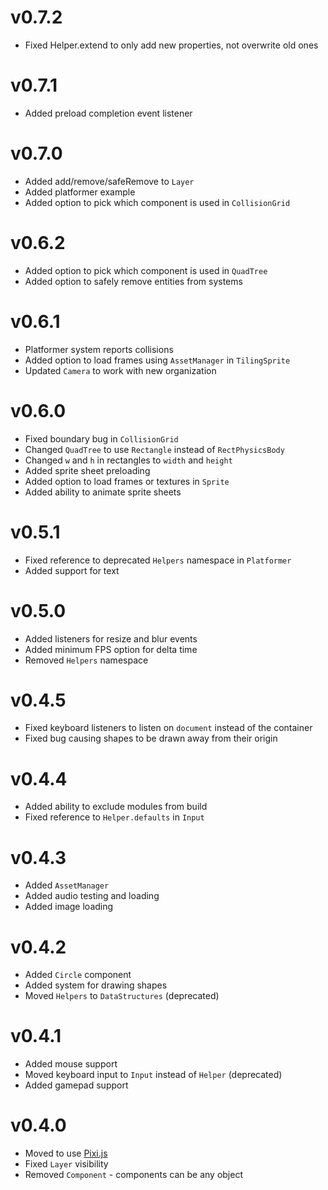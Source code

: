 v0.7.2
======
* Fixed Helper.extend to only add new properties, not overwrite old ones

v0.7.1
======
* Added preload completion event listener

v0.7.0
======
* Added add/remove/safeRemove to `Layer`
* Added platformer example
* Added option to pick which component is used in `CollisionGrid`

v0.6.2
======
* Added option to pick which component is used in `QuadTree`
* Added option to safely remove entities from systems

v0.6.1
======
* Platformer system reports collisions
* Added option to load frames using `AssetManager` in `TilingSprite`
* Updated `Camera` to work with new organization

v0.6.0
======
* Fixed boundary bug in `CollisionGrid`
* Changed `QuadTree` to use `Rectangle` instead of `RectPhysicsBody`
* Changed `w` and `h` in rectangles to `width` and `height`
* Added sprite sheet preloading
* Added option to load frames or textures in `Sprite`
* Added ability to animate sprite sheets

v0.5.1
======
* Fixed reference to deprecated `Helpers` namespace in `Platformer`
* Added support for text

v0.5.0
======
* Added listeners for resize and blur events
* Added minimum FPS option for delta time
* Removed `Helpers` namespace

v0.4.5
======
* Fixed keyboard listeners to listen on `document` instead of the container
* Fixed bug causing shapes to be drawn away from their origin

v0.4.4
======
* Added ability to exclude modules from build
* Fixed reference to `Helper.defaults` in `Input`

v0.4.3
======
* Added `AssetManager`
* Added audio testing and loading
* Added image loading

v0.4.2
======
* Added `Circle` component
* Added system for drawing shapes
* Moved `Helpers` to `DataStructures` (deprecated)

v0.4.1
======
* Added mouse support
* Moved keyboard input to `Input` instead of `Helper` (deprecated)
* Added gamepad support

v0.4.0
======
* Moved to use [Pixi.js](http://www.pixijs.com/)
* Fixed `Layer` visibility
* Removed `Component` - components can be any object